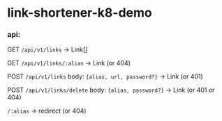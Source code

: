 # link-shortener-k8-demo

### api:

GET `/api/v1/links` -> Link[]

GET `/api/v1/links/:alias` -> Link (or 404)

POST `/api/v1/links` body: `{alias, url, password?}` -> Link (or 401)

POST `/api/v1/links/delete` body: `{alias, password?}`  -> Link (or 401 or 404)

`/:alias` -> redirect (or 404)